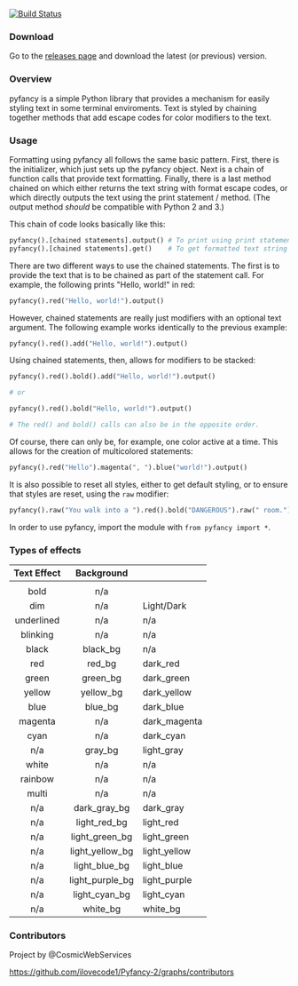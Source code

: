 [![Build Status](https://travis-ci.org/ilovecode1/Pyfancy-2.svg?branch=master)](https://travis-ci.org/ilovecode1/Pyfancy-2)

### Download
Go to the [releases page](https://github.com/ilovecode1/Pyfancy-2/releases) and download the latest (or previous) version.

### Overview
pyfancy is a simple Python library that provides a mechanism for easily styling text in some terminal enviroments. Text is styled by chaining together methods that add escape codes for color modifiers to the text.

### Usage
Formatting using pyfancy all follows the same basic pattern. First, there is the initializer, which just sets up the pyfancy object. Next is a chain of function calls that provide text formatting. Finally, there is a last method chained on which either returns the text string with format escape codes, or which directly outputs the text using the print statement / method. (The output method *should* be compatible with Python 2 and 3.)

This chain of code looks basically like this:
```python
pyfancy().[chained statements].output() # To print using print statement / method
pyfancy().[chained statements].get()    # To get formatted text string
```

There are two different ways to use the chained statements. The first is to provide the text that is to be chained as part of the statement call. For example, the following prints "Hello, world!" in red:
```python
pyfancy().red("Hello, world!").output()
```
However, chained statements are really just modifiers with an optional text argument. The following example works identically to the previous example:
```python
pyfancy().red().add("Hello, world!").output()
```
Using chained statements, then, allows for modifiers to be stacked:
```python
pyfancy().red().bold().add("Hello, world!").output()

# or

pyfancy().red().bold("Hello, world!").output()

# The red() and bold() calls can also be in the opposite order.
```
Of course, there can only be, for example, one color active at a time. This allows for the creation of multicolored statements:
```python
pyfancy().red("Hello").magenta(", ").blue("world!").output()
```
It is also possible to reset all styles, either to get default styling, or to ensure that styles are reset, using the `raw` modifier:
```python
pyfancy().raw("You walk into a ").red().bold("DANGEROUS").raw(" room.").output()
```

In order to use pyfancy, import the module with `from pyfancy import *`.

### Types of effects

| Text Effect | Background      |               |
|:-----------:|:---------------:|---------------|
|             |                 |               |
| bold        | n/a             |               |
| dim         | n/a             | Light/Dark    |
| underlined  | n/a             | n/a           |
| blinking    | n/a             | n/a           |
| black       | black_bg        | n/a           |
| red         | red_bg          | dark_red      |
| green       | green_bg        | dark_green    |
| yellow      | yellow_bg       | dark_yellow   |
| blue        | blue_bg         | dark_blue     |
| magenta     | n/a             | dark_magenta  |
| cyan        | n/a             | dark_cyan     |
| n/a         | gray_bg         | light_gray    |
| white       | n/a             | n/a           |
| rainbow     | n/a             | n/a           |
| multi       | n/a             | n/a           |
| n/a         | dark_gray_bg    | dark_gray     |
| n/a         | light_red_bg    | light_red     |
| n/a         | light_green_bg  | light_green   |
| n/a         | light_yellow_bg | light_yellow  |
| n/a         | light_blue_bg   | light_blue    |
| n/a         | light_purple_bg | light_purple  |
| n/a         | light_cyan_bg   | light_cyan    |
| n/a         | white_bg        | white_bg      |



### Contributors

Project by @CosmicWebServices

https://github.com/ilovecode1/Pyfancy-2/graphs/contributors
